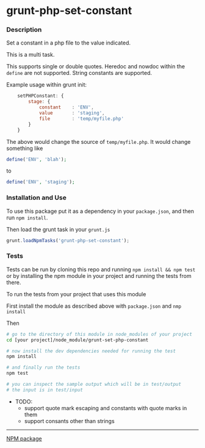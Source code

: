 grunt-php-set-constant
======================

### Description

Set a constant in a php file to the value indicated.

This is a multi task.

This supports single or double quotes. Heredoc and nowdoc within the `define` are not supported. String constants are
supported.

Example usage within grunt init:

```javascript
    setPHPConstant: {
        stage: {
            constant    : 'ENV',
            value       : 'staging',
            file        : 'temp/myfile.php'
        }
    }
```

The above would change the source of `temp/myfile.php`. It would change something like

```php
define('ENV', 'blah');
```

to

```php
define('ENV', 'staging');
```

### Installation and Use

To use this package put it as a dependency in your `package.json`, and then run `npm install`.

Then load the grunt task in your `grunt.js`

```javascript
grunt.loadNpmTasks('grunt-php-set-constant');
```

### Tests

Tests can be run by cloning this repo and running `npm install && npm test` or by installing the npm module in your
project and running the tests from there.

To run the tests from your project that uses this module

First install the module as described above with `package.json` and `nmp install`

Then

```bash
# go to the directory of this module in node_modules of your project
cd [your project]/node_module/grunt-set-php-constant

# now install the dev dependencies needed for running the test
npm install

# and finally run the tests
npm test

# you can inspect the sample output which will be in test/output
# the input is in test/input
```

* TODO:
    * support quote mark escaping and constants with quote marks in them
    * support consants other than strings

---

[NPM package](https://npmjs.org/package/grunt-php-set-constant)
